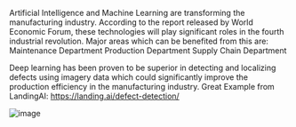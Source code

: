 Artificial Intelligence and Machine Learning are transforming the manufacturing industry. According to the report released by World Economic Forum, these technologies will play significant roles in the fourth industrial revolution. Major areas which can be benefited from this are:
Maintenance Department
Production Department
Supply Chain Department

Deep learning has been proven to be superior in detecting and localizing defects using imagery data which could significantly improve the production efficiency in the manufacturing industry.
Great Example from LandingAI: https://landing.ai/defect-detection/



![image](https://github.com/user-attachments/assets/ca6c9a5d-8b63-4b96-9dbb-261940247c15)
